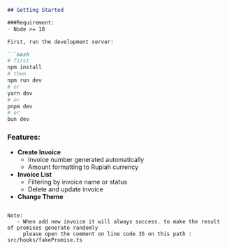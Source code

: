 ```markdown
## Getting Started

###Requirement:
- Node >= 18

First, run the development server:

```bash
# first
npm install
# then
npm run dev
# or
yarn dev
# or
pnpm dev
# or
bun dev
```

### Features:
- **Create Invoice**
  - Invoice number generated automatically
  - Amount formatting to Rupiah currency
- **Invoice List**
  - Filtering by invoice name or status
  - Delete and update invoice
- **Change Theme**
```

Note:
   - When add new invoice it will always success. to make the result of promises generate randomly
     please open the comment on line code 35 on this path : src/hooks/fakePromise.ts

